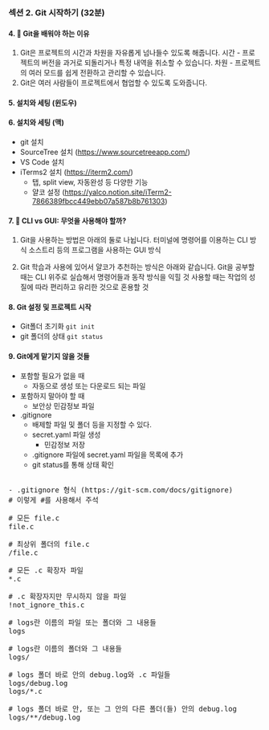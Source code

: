 ### 섹션 2. Git 시작하기 (32분)
#### 4. 🐰 Git을 배워야 하는 이유  

1) Git은 프로젝트의 시간과 차원을 자유롭게 넘나들수 있도록 해줍니다.
시간 - 프로젝트의 버전을 과거로 되돌리거나 특정 내역을 취소할 수 있습니다.
차원 - 프로젝트의 여러 모드를 쉽게 전환하고 관리할 수 있습니다.
2) Git은 여러 사람들이 프로젝트에서 협업할 수 있도록 도와줍니다.


#### 5. 설치와 세팅 (윈도우)  
#### 6. 설치와 세팅 (맥)  
- git 설치
- SourceTree 설치 (https://www.sourcetreeapp.com/)
- VS Code 설치
- iTerms2 설치 (https://iterm2.com/)
  - 탭, split view, 자동완성 등 다양한 기능
  - 얄코 설정 (https://yalco.notion.site/iTerm2-7866389fbcc449ebb07a587b8b761303)

#### 7. 🐰 CLI vs GUI: 무엇을 사용해야 할까?  
1) Git을 사용하는 방법은 아래의 둘로 나뉩니다.
터미널에 명령어를 이용하는 CLI 방식
소스트리 등의 프로그램을 사용하는 GUI 방식

2) Git 학습과 사용에 있어서 얄코가 추천하는 방식은 아래와 같습니다.
Git을 공부할 때는 CLI 위주로 실습해서 명령어들과 동작 방식을 익힐 것
사용할 때는 작업의 성질에 따라 편리하고 유리한 것으로 혼용할 것

#### 8. Git 설정 및 프로젝트 시작  
- Git폴더 초기화
`git init`
- git 폴더의 상태
`git status`

#### 9. Git에게 맡기지 않을 것들  
- 포함할 필요가 없을 때
  - 자동으로 생성 또는 다운로드 되는 파일
- 포함하지 말아야 할 때
  - 보안상 민감정보 파일
- .gitignore
  - 배제할 파일 및 폴더 등을 지정할 수 있다.
  - secret.yaml 파일 생성
    - 민감정보 저장
  - .gitignore 파일에 secret.yaml 파일을 목록에 추가
  - git status를 통해 상태 확인
<pre> 
- .gitignore 형식 (https://git-scm.com/docs/gitignore)
# 이렇게 #를 사용해서 주석

# 모든 file.c
file.c

# 최상위 폴더의 file.c
/file.c

# 모든 .c 확장자 파일
*.c

# .c 확장자지만 무시하지 않을 파일
!not_ignore_this.c

# logs란 이름의 파일 또는 폴더와 그 내용들
logs

# logs란 이름의 폴더와 그 내용들
logs/

# logs 폴더 바로 안의 debug.log와 .c 파일들
logs/debug.log
logs/*.c

# logs 폴더 바로 안, 또는 그 안의 다른 폴더(들) 안의 debug.log
logs/**/debug.log
</pre>

